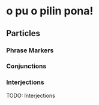 # o pu o pilin pona!



## Particles

### Phrase Markers

### Conjunctions

### Interjections

TODO: Interjections


